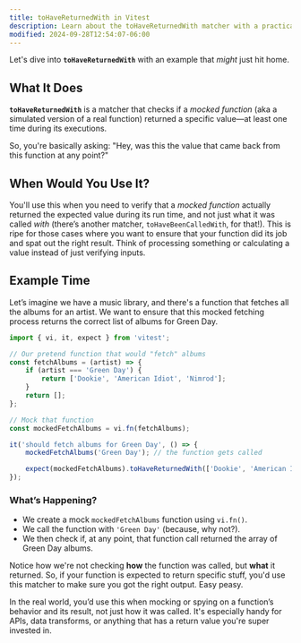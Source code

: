 ```yaml
---
title: toHaveReturnedWith in Vitest
description: Learn about the toHaveReturnedWith matcher with a practical example.
modified: 2024-09-28T12:54:07-06:00
---
```


Let's dive into **`toHaveReturnedWith`** with an example that _might_ just hit home.

## What It Does

**`toHaveReturnedWith`** is a matcher that checks if a _mocked function_ (aka a simulated version of a real function) returned a specific value—at least one time during its executions.

So, you're basically asking: "Hey, was this the value that came back from this function at any point?"

## When Would You Use It?

You'll use this when you need to verify that a _mocked function_ actually returned the expected value during its run time, and not just what it was called _with_ (there’s another matcher, `toHaveBeenCalledWith`, for that!). This is ripe for those cases where you want to ensure that your function did its job and spat out the right result. Think of processing something or calculating a value instead of just verifying inputs.

## Example Time

Let’s imagine we have a music library, and there's a function that fetches all the albums for an artist. We want to ensure that this mocked fetching process returns the correct list of albums for Green Day.

```javascript
import { vi, it, expect } from 'vitest';

// Our pretend function that would "fetch" albums
const fetchAlbums = (artist) => {
	if (artist === 'Green Day') {
		return ['Dookie', 'American Idiot', 'Nimrod'];
	}
	return [];
};

// Mock that function
const mockedFetchAlbums = vi.fn(fetchAlbums);

it('should fetch albums for Green Day', () => {
	mockedFetchAlbums('Green Day'); // the function gets called

	expect(mockedFetchAlbums).toHaveReturnedWith(['Dookie', 'American Idiot', 'Nimrod']);
});
```

### What’s Happening?

- We create a mock `mockedFetchAlbums` function using `vi.fn()`.
- We call the function with `'Green Day'` (because, why not?).
- We then check if, at any point, that function call returned the array of Green Day albums.

Notice how we're not checking **how** the function was called, but **what** it returned. So, if your function is expected to return specific stuff, you'd use this matcher to make sure you got the right output. Easy peasy.

In the real world, you’d use this when mocking or spying on a function’s behavior and its result, not just how it was called. It's especially handy for APIs, data transforms, or anything that has a return value you're super invested in.

